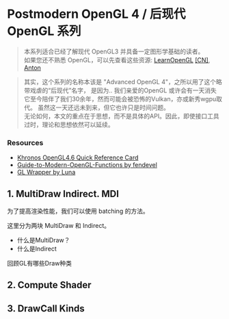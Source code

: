 

# Postmodern OpenGL 4 / 后现代 OpenGL 系列

> 本系列适合已经了解现代 OpenGL3 并具备一定图形学基础的读者。  
> 如果您还不熟悉 OpenGL，可以先查看这些资源:
[LearnOpenGL](https://learnopengl.com/) [[CN]](https://learnopengl-cn.github.io/), 
[Anton](https://antongerdelan.net/opengl/hellotriangle.html)

> 其实，这个系列的名称本该是 "Advanced OpenGL 4"，之所以用了这个略带戏虐的“后现代”名字，
是因为.. 我们亲爱的OpenGL 或许会有一天消失 它至今陪伴了我们30余年，然而可能会被恐怖的Vulkan，亦或新秀wgpu取代。
虽然这一天还远未到来，但它也许只是时间问题。  
无论如何，本文的重点在于思想，而不是具体的API。因此，即使接口工具过时，理论和思想依然可以延续。

### Resources
- [Khronos OpenGL4.6 Quick Reference Card](https://www.khronos.org/files/opengl46-quick-reference-card.pdf)
- [Guide-to-Modern-OpenGL-Functions by fendevel](https://github.com/fendevel/Guide-to-Modern-OpenGL-Functions)  
- [GL Wrapper by Luna](https://github.com/Luna5ama/gl-wrapper/blob/main/shared/src/main/kotlin/dev/luna5ama/glwrapper/objects/FramebufferObject.kt)


## 1. MultiDraw Indirect. MDI

为了提高渲染性能，我们可以使用 batching 的方法。

这里分为两块 MultiDraw 和 Indirect。
- 什么是MultiDraw？
- 什么是Indirect

回顾GL有哪些Draw种类



## 2. Compute Shader

## 3. DrawCall Kinds


